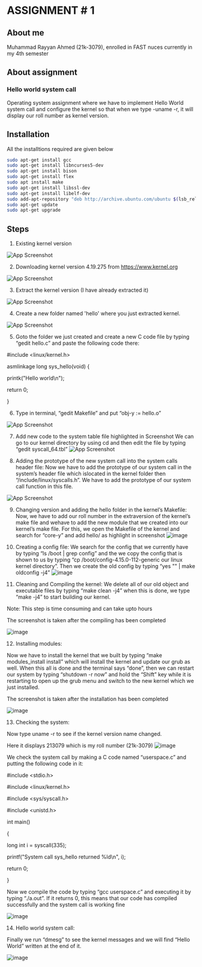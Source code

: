 

# ASSIGNMENT # 1
## About me

Muhammad Rayyan Ahmed (21k-3079), enrolled in FAST nuces currently in my 4th semester 

## About assignment

### Hello world system call

Operating system assignment where we have to implement Hello World system call and configure the kernel so that when we type -uname -r, it will display our roll number as kernel version.




## Installation

All the installtions required are given below

```bash
sudo apt-get install gcc
sudo apt-get install libncurses5-dev
sudo apt-get install bison
sudo apt-get install flex
sudo apt install make
sudo apt-get install libssl-dev
sudo apt-get install libelf-dev
sudo add-apt-repository "deb http://archive.ubuntu.com/ubuntu $(lsb_release -sc) mainuniverse"
sudo apt-get update
sudo apt-get upgrade
```
    
## Steps

1) Existing kernel version

![App Screenshot](https://user-images.githubusercontent.com/124567636/222946374-b7796cae-82ce-48f4-955d-3f8e7b498905.png)

2) Downloading kernel version 4.19.275 from https://www.kernel.org

![App Screenshot](https://user-images.githubusercontent.com/124567636/222946491-648227de-cf5b-4a57-a194-fa0e7d1eb539.png)

3) Extract the kernel version (I have already extracted it)

![App Screenshot](https://user-images.githubusercontent.com/124567636/222947101-d26572ce-f1af-445f-b51e-3e0ec28020a0.png)

4) Create a new folder named 'hello' where you just extracted kernel.

![App Screenshot](https://user-images.githubusercontent.com/124567636/222947156-44a8c5cd-5681-4b47-8bf2-4cb90a1210ff.png)

5) Goto the folder we just created and create a new C code file by typing “gedit hello.c” and paste the following code there: 

#include <linux/kernel.h>

asmlinkage long sys_hello(void)
{

printk("Hello world\n");

return 0;

}

6) Type in terminal, “gedit Makefile” and put “obj-y := hello.o” 

![App Screenshot](https://user-images.githubusercontent.com/124567636/222947376-d35b5476-4c19-4e1c-997f-682edd548b1f.png)

7) Add new code to the system table file highlighted in Screenshot
We can go to our kernel directory by using cd and then edit the file by typing “gedit syscall_64.tbl”
![App Screenshot](https://user-images.githubusercontent.com/124567636/222947520-9be2bb15-f1fd-48d0-a6a1-a303a095d988.png)

8) Adding the prototype of the new system call into the system calls header file:
Now we have to add the prototype of our system call in the system’s header file which islocated in the kernel folder then “/include/linux/syscalls.h”. We have to add the prototype of our system call function in this file.

![App Screenshot](https://user-images.githubusercontent.com/124567636/222947792-a8a177e5-2425-4790-a13f-ec5a88f15023.png)

9) Changing version and adding the hello folder in the kernel’s Makefile:
Now, we have to add our roll number in the extraversion of the kernel’s make file and wehave to add the new module that we created into our kernel’s make file. For this, we open the Makefile of the kernel and search for “core-y” and add hello/ as highlight in screenshot 
![image](https://user-images.githubusercontent.com/124567636/222948279-2e533ead-d174-4708-a7cd-57b6d541210b.png)

10) Creating a config file:
We search for the config that we currently have by typing “ls /boot | grep config” and the we copy the config that is shown to us by typing “cp /boot/config-4.15.0-112-generic our linux kernel directory”. Then we create the old config by typing “yes "" | make oldconfig -j4”
![image](https://user-images.githubusercontent.com/124567636/222948357-e5fff0ac-2c0b-4e63-998d-6479b0164685.png)

11) Cleaning and Compiling the kernel:
We delete all of our old object and executable files by typing “make clean -j4” when this is done, we type “make -j4” to start building our kernel.

Note: This step is time consuming and can take upto hours

The screenshot is taken after the compiling has been completed 

![image](https://user-images.githubusercontent.com/124567636/222948654-810ba632-6fec-4549-8978-722227d1bc09.png)

12) Installing modules:

Now we have to install the kernel that we built by typing “make modules_install install” which will install the kernel and update our grub as well. When this all is done and the terminal says “done”, then we can restart our system by typing “shutdown -r now” and hold the “Shift” key while it is restarting to open up the grub menu and switch to the new kernel which we just installed.

The screenshot is taken after the installation has been completed 

![image](https://user-images.githubusercontent.com/124567636/222948828-178572fd-6029-4445-a97a-767dc8cab39a.png)

13) Checking the system:

Now type uname -r to see if the kernel version name changed.

Here it displays 213079 which is my roll number (21k-3079)
![image](https://user-images.githubusercontent.com/124567636/222948908-a80ea48e-0208-4209-b71a-cb7e9bd4c731.png)

We check the system call by making a C code
named “userspace.c” and putting the following code in it:

#include <stdio.h>

#include <linux/kernel.h>

#include <sys/syscall.h>

#include <unistd.h>

int main()

{

long int i = syscall(335);

printf("System call sys_hello returned %ld\n", i);

return 0;

}

Now we compile the code by typing “gcc userspace.c” and executing it by typing
“./a.out”. If it returns 0, this means that our code has compiled successfully and the system call is working fine

![image](https://user-images.githubusercontent.com/124567636/222949872-bddcae98-0cd9-4561-9ca5-84ee12c4bdbc.png)

14) Hello world system call:

Finally we run “dmesg” to see the kernel messages and we will
find “Hello World” written at the end of it.

![image](https://user-images.githubusercontent.com/124567636/222949935-ccf183ac-b046-4dda-9d7b-21a3af56fc20.png)












